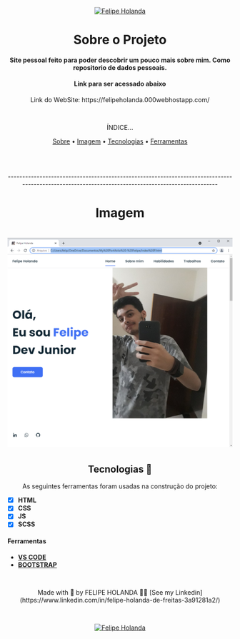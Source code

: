 <p align="center">
   <a href="https://www.linkedin.com/in/felipe-holanda-de-freitas-3a91281a2/">
      <img alt="Felipe Holanda" src="https://img.shields.io/badge/-Felipe Holanda-blue?style=flat&logo=Linkedin&logoColor=bluee" />
   </a>
</p>

<h1 align="center">Sobre o Projeto</h1>

<h4 align="center">Site pessoal feito para poder descobrir um pouco mais sobre mim. Como repositorio de dados pessoais.</h4>

<h4 align="center">Link para ser acessado abaixo</h4>

<p align="center">Link do WebSite: https://felipeholanda.000webhostapp.com/ </p>
<br>

<p align="center">ÍNDICE...</p>
<p align="center"><a href="#sobre">Sobre</a> • 
<a href="#Imagem">Imagem</a> • 
<a href="#Tecnologias">Tecnologias</a> • 
<a href="#Ferramentas">Ferramentas</a></p>

<br>
<br>
<p align="center">--------------------------------------------------------------------------------------------------------------------------------------------------</p>

<h1 align="center">Imagem</h1>

<h1 align="center">
   <img alt="Readme" title="Readme" src="PaginaREADME.png" />
</h1>

  <h2 align="center">Tecnologias 🚀 </h2>

  <p align="center">As seguintes ferramentas foram usadas na construção do projeto:</p>

  - [x] **HTML**
  - [x] **CSS**
  - [x] **JS**
  - [x] **SCSS**

  #### Ferramentas

  - [**VS CODE**](https://code.visualstudio.com/)
  - [**BOOTSTRAP**](https://getbootstrap.com/)

<br>

  <p align="center">Made with 💜 by FELIPE HOLANDA 👋🏻 [See my Linkedin](https://www.linkedin.com/in/felipe-holanda-de-freitas-3a91281a2/)</p>
  
<br>

<p align="center">
   <a href="https://www.linkedin.com/in/felipe-holanda-de-freitas-3a91281a2/">
      <img alt="Felipe Holanda" src="https://img.shields.io/badge/-Felipe Holanda-blue?style=flat&logo=Linkedin&logoColor=bluee" />
   </a>
</p>
